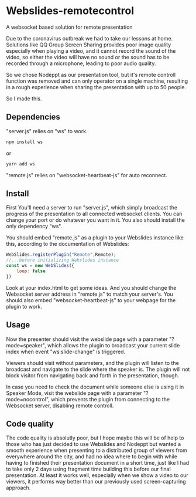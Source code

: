 # Webslides-remotecontrol
A websocket based solution for remote presentation

Due to the coronavirus outbreak we had to take our lessons at home. Solutions like QQ Group Screen Sharing provides poor image quality especially when playing a video, and it cannot record the sound of the video, so either the video will have no sound or the sound has to be recorded through a microphone, leading to poor audio quality.
 
So we chose Nodeppt as our presentation tool, but it's remote controll function was removed and can only operator on a single machine, resulting in a rough experience when sharing the presentation with up to 50 people. 

So I made this. 

## Dependencies

"server.js" relies on "ws" to work.
``` bash
npm install ws
```
or
```bash
yarn add ws
```

"remote.js" relies on "websocket-heartbeat-js" for auto reconnect.

## Install

First You'll need a server to run "server.js", which simply broadcast the progress of the presentation to all connected websocket clients. You can change your port or do whatever you want in it. You also should install the only dependency "ws".

You should embed "remote.js" as a plugin to your Webslides instance like this, according to the documentation of Webslides:

``` javascript
WebSlides.registerPlugin("Remote",Remote);
//...before initializing Webslides instance
const ws = new WebSlides({
    loop: false
})
```

Look at your index.html to get some ideas. And you should change the Websocket server address in "remote.js" to match your server's.
You should also embed "websocket-heartbeat-js" to your webpage for the plugin to work.

## Usage

Now the presenter should visit the webslide page with a parameter "?mode=speaker", which allows the plugin to broadcast your current slide index when event "ws:slide-change" is triggered.

Viewers should visit without parameters, and the plugin will listen to the broadcast and navigate to the slide where the speaker is. The plugin will not block visitor from navigating back and forth in the presentation, though.

In case you need to check the document while someone else is using it in Speaker Mode, visit the webslide page with a parameter "?mode=nocontrol", which prevents the plugin from connecting to the Websocket server, disabling remote controll.

## Code quality

The code quality is absolutly poor, but I hope maybe this will be of help to those who has just decided to use Webslides and Nodeppt but wanted a smooth experience when presenting to a distributed group of viewers from everywhere around the city, and had no idea where to begin with while having to finished their presentation document in a short time, just like I had to take only 2 days using fragment time building this before our final presentation.
At least it works well, especially when we show a video to our viewers, it performs way better than our previously used screen-capturing approach.

